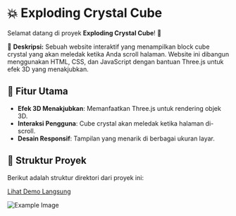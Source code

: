# 💥 Exploding Crystal Cube

Selamat datang di proyek **Exploding Crystal Cube**! 🌟

📜 **Deskripsi:**
Sebuah website interaktif yang menampilkan block cube crystal yang akan meledak ketika Anda scroll halaman. Website ini dibangun menggunakan HTML, CSS, dan JavaScript dengan bantuan Three.js untuk efek 3D yang menakjubkan.

## 🚀 Fitur Utama
- **Efek 3D Menakjubkan**: Memanfaatkan Three.js untuk rendering objek 3D.
- **Interaksi Pengguna**: Cube crystal akan meledak ketika halaman di-scroll.
- **Desain Responsif**: Tampilan yang menarik di berbagai ukuran layar.

## 📂 Struktur Proyek
Berikut adalah struktur direktori dari proyek ini:

[Lihat Demo Langsung](https://three-js-explode-header.vercel.app/)

![Example Image](https://i.ibb.co.com/TKSvNTL/Recording-2024-05-17-104119.gif)
